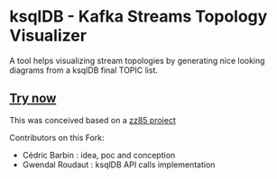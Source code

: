 # ksqlDB - Kafka Streams Topology Visualizer

A tool helps visualizing stream topologies by generating nice looking diagrams from a ksqlDB final TOPIC list.

## [Try now](https://cedricbarbin.github.io/ksqldb-kafka-streams-viz/)

This was conceived based on a [zz85 project](https://github.com/zz85/kafka-streams-viz)

Contributors on this Fork:
  - Cédric Barbin : idea, poc and conception
  - Gwendal Roudaut : ksqlDB API calls implementation
